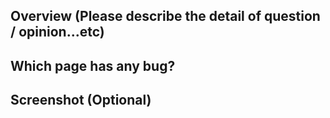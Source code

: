 ## Overview (Please describe the detail of question / opinion...etc)

## Which page has any bug?

## Screenshot (Optional)
